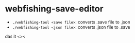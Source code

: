 # webfishing-save-editor

* `./webfishing-tool <save file>`: converts .save file to .json
* `./webfishing-tool <json file>`: converts .json file to .save

das it <><
